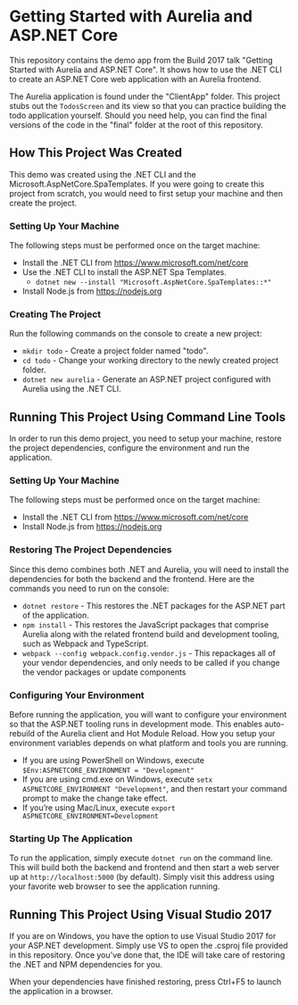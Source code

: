 # Getting Started with Aurelia and ASP.NET Core

This repository contains the demo app from the Build 2017 talk "Getting Started with Aurelia and ASP.NET Core". It shows how to use the .NET CLI to create an ASP.NET Core web application with an Aurelia frontend.

The Aurelia application is found under the "ClientApp" folder. This project stubs out the `TodosScreen` and its view so that you can practice building the todo application yourself. Should you need help, you can find the final versions of the code in the "final" folder at the root of this repository.

## How This Project Was Created

This demo was created using the .NET CLI and the Microsoft.AspNetCore.SpaTemplates. If you were going to create this project from scratch, you would need to first setup your machine and then create the project.

### Setting Up Your Machine

The following steps must be performed once on the target machine:

* Install the .NET CLI from https://www.microsoft.com/net/core
* Use the .NET CLI to install the ASP.NET Spa Templates. 
  * `dotnet new --install "Microsoft.AspNetCore.SpaTemplates::*"`
* Install Node.js from https://nodejs.org

### Creating The Project

Run the following commands on the console to create a new project:

* `mkdir todo` - Create a project folder named "todo".
* `cd todo` - Change your working directory to the newly created project folder.
* `dotnet new aurelia` - Generate an ASP.NET project configured with Aurelia using the .NET CLI.

## Running This Project Using Command Line Tools

In order to run this demo project, you need to setup your machine, restore the project dependencies, configure the environment and run the application.

### Setting Up Your Machine

The following steps must be performed once on the target machine:

* Install the .NET CLI from https://www.microsoft.com/net/core
* Install Node.js from https://nodejs.org

###  Restoring The Project Dependencies

Since this demo combines both .NET and Aurelia, you will need to install the dependencies for both the backend and the frontend. Here are the commands you need to run on the console:

* `dotnet restore` - This restores the .NET packages for the ASP.NET part of the application.
* `npm install` - This restores the JavaScript packages that comprise Aurelia along with the related frontend build and development tooling, such as Webpack and TypeScript.
* `webpack --config webpack.config.vendor.js` - This repackages all of your vendor dependencies, and only needs to be called if you change the vendor packages or update components

### Configuring Your Environment

Before running the application, you will want to configure your environment so that the ASP.NET tooling runs in development mode. This enables auto-rebuild of the Aurelia client and Hot Module Reload. How you setup your environment variables depends on what platform and tools you are running.

* If you are using PowerShell on Windows, execute `$Env:ASPNETCORE_ENVIRONMENT = "Development"`
* If you are using cmd.exe on Windows, execute `setx ASPNETCORE_ENVIRONMENT "Development"`, and then restart your command prompt to make the change take effect.
* If you’re using Mac/Linux, execute `export ASPNETCORE_ENVIRONMENT=Development`

### Starting Up The Application

To run the application, simply execute `dotnet run` on the command line. This will build both the backend and frontend and then start a web server up at `http://localhost:5000` (by default). Simply visit this address using your favorite web browser to see the application running.

## Running This Project Using Visual Studio 2017

If you are on Windows, you have the option to use Visual Studio 2017 for your ASP.NET development. Simply use VS to open the .csproj file provided in this repository. Once you've done that, the IDE will take care of restoring the .NET and NPM dependencies for you.

When your dependencies have finished restoring, press Ctrl+F5 to launch the application in a browser.
